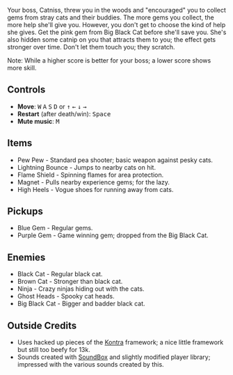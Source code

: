 Your boss, Catniss, threw you in the woods and "encouraged" you to collect gems from stray cats and their buddies.
The more gems you collect, the more help she'll give you. However, you don't get to choose the kind of help she gives.
Get the pink gem from Big Black Cat before she'll save you. She's also hidden some catnip on you that attracts them to
you; the effect gets stronger over time. Don't let them touch you; they scratch.

Note: While a higher score is better for your boss; a lower score shows more skill.

## Controls

* **Move**: <kbd>W</kbd> <kbd>A</kbd> <kbd>S</kbd> <kbd>D</kbd> or <kbd>↑</kbd> <kbd>←</kbd> <kbd>↓</kbd> <kbd>→</kbd>
* **Restart** (after death/win): <kbd>Space</kbd>
* **Mute music**: <kbd>M</kbd>

## Items

* Pew Pew - Standard pea shooter; basic weapon against pesky cats.
* Lightning Bounce - Jumps to nearby cats on hit.
* Flame Shield - Spinning flames for area protection.
* Magnet - Pulls nearby experience gems; for the lazy.
* High Heels - Vogue shoes for running away from cats.

## Pickups

* Blue Gem - Regular gems.
* Purple Gem - Game winning gem; dropped from the Big Black Cat.

## Enemies

* Black Cat - Regular black cat.
* Brown Cat - Stronger than black cat.
* Ninja - Crazy ninjas hiding out with the cats.
* Ghost Heads - Spooky cat heads.
* Big Black Cat - Bigger and badder black cat.

## Outside Credits

* Uses hacked up pieces of the [Kontra](https://straker.github.io/kontra) framework; a nice little framework but still
  too beefy for 13k.
* Sounds created with [SoundBox](https://sb.bitsnbites.eu) and slightly modified player library; impressed with the
  various sounds created by this.